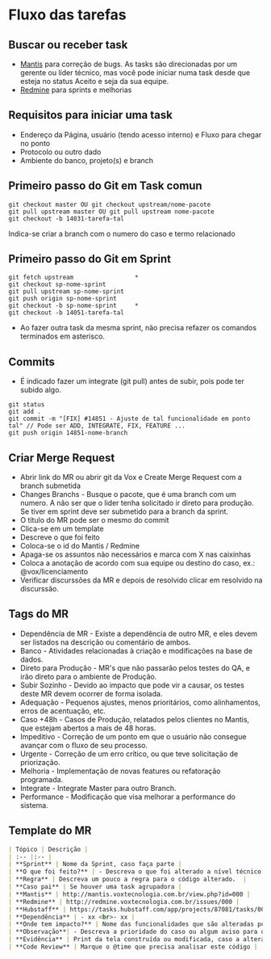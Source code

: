 # Fluxo das tarefas

## Buscar ou receber task
* [Mantis](http://mantis.voxtecnologia.com.br/my_view_page.php?refresh=true) para correção de bugs. 
As tasks são direcionadas por um gerente ou líder técnico, mas você pode iniciar numa task desde que esteja no status Aceito e seja da sua equipe.
* [Redmine](http://redmine.voxtecnologia.com.br/my/page) para sprints e melhorias

## Requisitos para iniciar uma task
* Endereço da Página, usuário (tendo acesso interno) e Fluxo para chegar no ponto 
* Protocolo ou outro dado
* Ambiente do banco, projeto(s) e branch

## Primeiro passo do Git em Task comun
```
git checkout master OU git checkout upstream/nome-pacote
git pull upstream master OU git pull upstream nome-pacote
git checkout -b 14031-tarefa-tal 
```
Indica-se criar a branch com o numero do caso e termo relacionado

## Primeiro passo do Git em Sprint
```
git fetch upstream                 *
git checkout sp-nome-sprint
git pull upstream sp-nome-sprint
git push origin sp-nome-sprint
git checkout -b sp-nome-sprint     *
git checkout -b 14051-tarefa-tal
```
* Ao fazer outra task da mesma sprint, não precisa refazer os comandos terminados em asterisco.
## Commits
* É indicado fazer um integrate (git pull) antes de subir, pois pode ter subido algo.
```
git status
git add .
git commit -m "[FIX] #14851 - Ajuste de tal funcionalidade em ponto tal" // Pode ser ADD, INTEGRATE, FIX, FEATURE ...
git push origin 14851-nome-branch
```

## Criar Merge Request
* Abrir link do MR ou abrir git da Vox e Create Merge Request com a branch submetida
* Changes Branchs - Busque o pacote, que é uma branch com um numero. A não ser que o lider tenha solicitado ir direto para produção. Se tiver em sprint deve ser submetido para a branch da sprint.
* O título do MR pode ser o mesmo do commit
* Clica-se em um template
* Descreve o que foi feito
* Coloca-se o id do Mantis / Redmine
* Apaga-se os assuntos não necessários e marca com X nas caixinhas
* Coloca a anotação de acordo com sua equipe ou destino do caso, ex.: @vox/licenciamento
* Verificar discurssões da MR e depois de resolvido clicar em resolvido na discurssão.

## Tags do MR
* Dependência de MR - Existe a dependência de outro MR, e eles devem ser listados na descrição ou comentário de ambos.
* Banco - Atividades relacionadas à criação e modificações na base de dados.
* Direto para Produção - MR's que não passarão pelos testes do QA, e irão direto para o ambiente de Produção.
* Subir Sozinho - Devido ao impacto que pode vir a causar, os testes deste MR devem ocorrer de forma isolada.
* Adequação - Pequenos ajustes, menos prioritários, como alinhamentos, erros de acentuação, etc.
* Caso +48h - Casos de Produção, relatados pelos clientes no Mantis, que estejam abertos a mais de 48 horas.
* Impeditivo - Correção de um ponto em que o usuário não consegue avançar com o fluxo de seu processo.
* Urgente - Correção de um erro crítico, ou que teve solicitação de priorização.
* Melhoria - Implementação de novas features ou refatoração programada.
* Integrate - Integrate Master para outro Branch.
* Performance - Modificação que visa melhorar a performance do sistema.

## Template do MR
```md
| Tópico | Descrição |
| :-- |:-- |
| **Sprint** | Nome da Sprint, caso faça parte |
| **O que foi feito?** | - Descreva o que foi alterado a nível técnico em cada ação (Espera-se um commit para cada ponto). <br>- Você pode explicar o motivo da estratégia usada. <br>- Pode apresentar os benefícios do código. <br>- Deixe claro se fez algo a mais do que o solicitado. |
| **Regra** | Descreva um pouco a regra para o código alterado.  |
| **Caso pai** | Se houver uma task agrupadora |
| **Mantis** | http://mantis.voxtecnologia.com.br/view.php?id=000 |
| **Redmine** | http://redmine.voxtecnologia.com.br/issues/000 |
| **Hubstaff** | https://tasks.hubstaff.com/app/projects/87081/tasks/000 |
| **Dependência** | - xx <br>- xx |
| **Onde tem impacto?** | Nome das funcionalidades que são alteradas por este código |
| **Observação**| - Descreva a prioridade do caso ou algum aviso para o QA. <br>- Se a demanda não estiver concluída indique a porcentagem de como está no momento com esse código.  |
| **Evidência** | Print da tela construída ou modificada, caso a alteração tenha sido grande |
| **Code Review** | Marque o @time que precisa analisar este código |
```